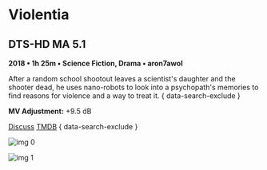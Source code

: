 # Violentia

## DTS-HD MA 5.1

**2018 • 1h 25m • Science Fiction, Drama • aron7awol**

After a random school shootout leaves a scientist's daughter and the shooter dead, he uses nano-robots to look into a psychopath's memories to find reasons for violence and a way to treat it.
{ data-search-exclude }

**MV Adjustment:** +9.5 dB

[Discuss](https://www.avsforum.com/threads/bass-eq-for-filtered-movies.2995212/post-58024178)  [TMDB](587928)
{ data-search-exclude }

![img 0](https://i.imgur.com/ZIoXdtu.jpg)

![img 1](https://i.imgur.com/KHtRcId.jpg)


